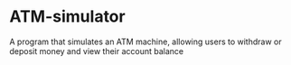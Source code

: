 # ATM-simulator
A program that simulates an ATM machine, allowing users to withdraw or deposit money and view their account balance
